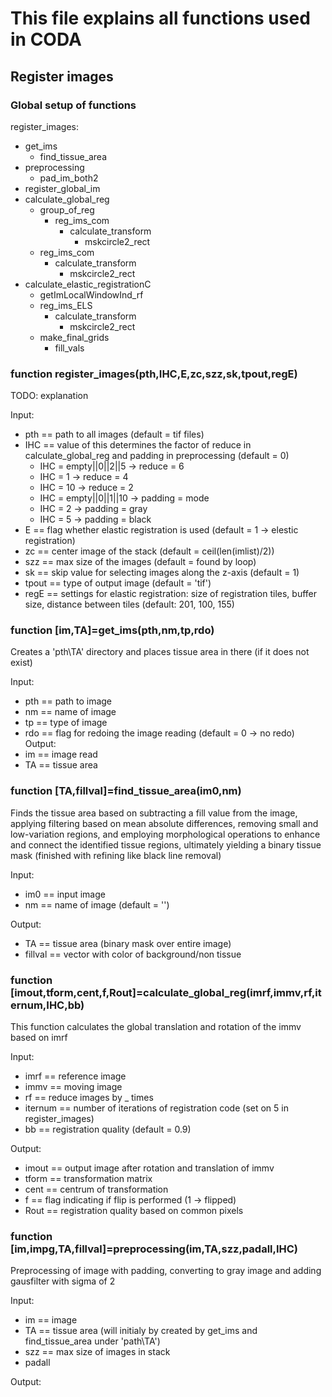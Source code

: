 # This file explains all functions used in CODA

## Register images

### Global setup of functions

register_images:

- get_ims
  - find_tissue_area
- preprocessing
  - pad_im_both2
- register_global_im
- calculate_global_reg
  - group_of_reg
    - reg_ims_com
      - calculate_transform
        - mskcircle2_rect
  - reg_ims_com
    - calculate_transform
      - mskcircle2_rect
- calculate_elastic_registrationC
  - getImLocalWindowInd_rf
  - reg_ims_ELS
    - calculate_transform
      - mskcircle2_rect
  - make_final_grids
    - fill_vals

### function register_images(pth,IHC,E,zc,szz,sk,tpout,regE)
TODO: explanation

Input:

- pth == path to all images (default = tif files)
- IHC == value of this determines the factor of reduce in calculate_global_reg and padding in preprocessing (default = 0)
  - IHC = empty||0||2||5 -> reduce = 6
  - IHC = 1 -> reduce = 4
  - IHC = 10 -> reduce = 2
  - IHC = empty||0||1||10 -> padding = mode
  - IHC = 2 -> padding = gray
  - IHC = 5 -> padding = black
- E == flag whether elastic registration is used (default = 1 -> elestic registration)
- zc == center image of the stack (default = ceil(len(imlist)/2))
- szz == max size of the images (default = found by loop)
- sk == skip value for selecting images along the z-axis (default = 1)
- tpout == type of output image (default = 'tif')
- regE == settings for elastic registration: size of registration tiles, buffer size, distance between tiles (default: 201, 100, 155)

### function [im,TA]=get_ims(pth,nm,tp,rdo)
Creates a 'pth\TA' directory and places tissue area in there (if it does not exist)

Input:

- pth == path to image
- nm == name of image
- tp == type of image
- rdo == flag for redoing the image reading (default = 0 -> no redo) <br>
Output: <br>
- im == image read
- TA == tissue area

### function [TA,fillval]=find_tissue_area(im0,nm)
Finds the tissue area based on subtracting a fill value from the image, applying filtering based on mean absolute differences, removing small and low-variation regions, and employing morphological operations to enhance and connect the identified tissue regions, ultimately yielding a binary tissue mask (finished with refining like black line removal)

Input:

- im0 == input image
- nm == name of image (default = '')

Output:

- TA == tissue area (binary mask over entire image)
- fillval == vector with color of background/non tissue 

### function [imout,tform,cent,f,Rout]=calculate_global_reg(imrf,immv,rf,iternum,IHC,bb)
This function calculates the global translation and rotation of the immv based on imrf

Input:

- imrf == reference image
- immv == moving image
- rf == reduce images by \_ times
- iternum == number of iterations of registration code (set on 5 in register_images)
- bb == registration quality (default = 0.9)

Output:

- imout == output image after rotation and translation of immv
- tform == transformation matrix
- cent == centrum of transformation
- f == flag indicating if flip is performed (1 -> flipped)
- Rout == registration quality based on common pixels

### function [im,impg,TA,fillval]=preprocessing(im,TA,szz,padall,IHC)
Preprocessing of image with padding, converting to gray image and adding gausfilter with sigma of 2 

Input:

- im == image
- TA == tissue area (will initialy by created by get_ims and find_tissue_area under 'path\TA\')
- szz == max size of images in stack
- padall

Output:


